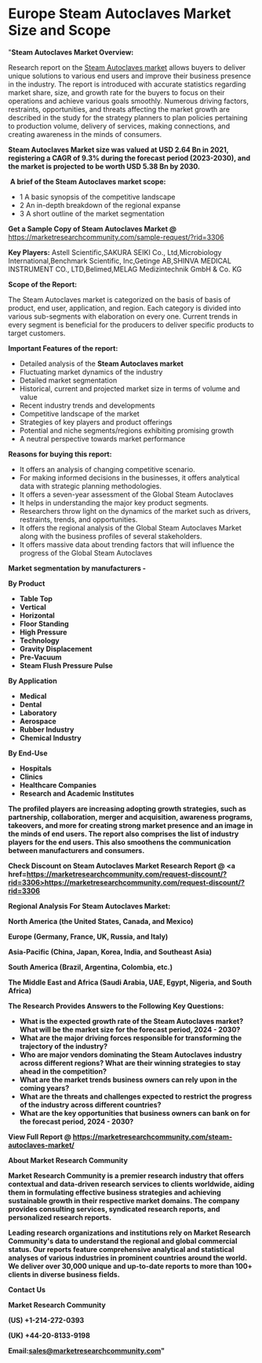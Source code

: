 # Europe Steam Autoclaves Market Size and Scope 
"<strong>Steam Autoclaves Market Overview:</strong>

Research report on the <a href=https://marketresearchcommunity.com/steam-autoclaves-market/>Steam Autoclaves market</a> allows buyers to deliver unique solutions to various end users and improve their business presence in the industry. The report is introduced with accurate statistics regarding market share, size, and growth rate for the buyers to focus on their operations and achieve various goals smoothly. Numerous driving factors, restraints, opportunities, and threats affecting the market growth are described in the study for the strategy planners to plan policies pertaining to production volume, delivery of services, making connections, and creating awareness in the minds of consumers.

<strong>Steam Autoclaves Market size was valued at USD 2.64 Bn in 2021, registering a CAGR of 9.3% during the forecast period (2023-2030), and the market is projected to be worth USD 5.38 Bn by 2030.</strong>

 <Strong>A brief of the Steam Autoclaves market scope:</Strong>
<ul>
 <li>1  A basic synopsis of the competitive landscape</li>
 <li>2  An in-depth breakdown of the regional expanse</li>
 <li>3  A short outline of the market segmentation</li>
</ul>
<strong>Get a Sample Copy of Steam Autoclaves Market @ </b></strong><a href=https://marketresearchcommunity.com/sample-request/?rid=3306><u>https://marketresearchcommunity.com/sample-request/?rid=3306</u></a>

<strong>Key Players:</strong> 
Astell Scientific,SAKURA SEIKI Co., Ltd,Microbiology International,Benchmark Scientific, Inc,Getinge AB,SHINVA MEDICAL INSTRUMENT CO., LTD,Belimed,MELAG Medizintechnik GmbH &amp; Co. KG

<strong>Scope of the Report:</strong>

The Steam Autoclaves market is categorized on the basis of basis of product, end user, application, and region. Each category is divided into various sub-segments with elaboration on every one. Current trends in every segment is beneficial for the producers to deliver specific products to target customers.

<strong><b>Important Features of the report:</b></strong>
<ul>
  <li>Detailed analysis of the <strong><b>Steam Autoclaves </b></strong><strong><b>market</b></strong></li>
  <li>Fluctuating market dynamics of the industry</li>
  <li>Detailed market segmentation</li>
  <li>Historical, current and projected market size in terms of volume and value</li>
  <li>Recent industry trends and developments</li>
  <li>Competitive landscape of the market</li>
  <li>Strategies of key players and product offerings</li>
  <li>Potential and niche segments/regions exhibiting promising growth</li>
  <li>A neutral perspective towards market performance</li>
</ul>
<strong><b>Reasons for buying this report:</b></strong>
<ul>
  <li>It offers an analysis of changing competitive scenario.</li>
  <li>For making informed decisions in the businesses, it offers analytical data with strategic planning methodologies.</li>
  <li>It offers a seven-year assessment of the Global Steam Autoclaves</li>
  <li>It helps in understanding the major key product segments.</li>
  <li>Researchers throw light on the dynamics of the market such as drivers, restraints, trends, and opportunities.</li>
  <li>It offers the regional analysis of the Global Steam Autoclaves Market along with the business profiles of several stakeholders.</li>
  <li>It offers massive data about trending factors that will influence the progress of the Global Steam Autoclaves</li>
</ul>

<strong>Market segmentation by manufacturers -</strong>


<strong><strong>By Product</strong></h4>
<ul>
 	<li>Table Top</li>
 	<li>Vertical</li>
 	<li>Horizontal</li>
 	<li>Floor Standing</li>
 	<li>High Pressure</li>
 	<li>Technology</li>
 	<li>Gravity Displacement</li>
 	<li>Pre-Vacuum</li>
 	<li>Steam Flush Pressure Pulse</li>
</ul>
<strong><strong>By Application</strong></h4>
<ul>
 	<li>Medical</li>
 	<li>Dental</li>
 	<li>Laboratory</li>
 	<li>Aerospace</li>
 	<li>Rubber Industry</li>
 	<li>Chemical Industry</li>
</ul>
<strong><strong>By End-Use</strong></h4>
<ul>
 	<li>Hospitals</li>
 	<li>Clinics</li>
 	<li>Healthcare Companies</li>
 	<li>Research and Academic Institutes</li>
</ul>

The profiled players are increasing adopting growth strategies, such as partnership, collaboration, merger and acquisition, awareness programs, takeovers, and more for creating strong market presence and an image in the minds of end users. The report also comprises the list of industry players for the end users. This also smoothens the communication between manufacturers and consumers.

<strong><b>Check Discount on Steam Autoclaves Market Research Report @ </b></strong><a href=https://marketresearchcommunity.com/request-discount/?rid=3306><u>https://marketresearchcommunity.com/request-discount/?rid=3306</u></a>

<strong>Regional Analysis For Steam Autoclaves Market:</strong>

<strong>North America</strong> (the United States, Canada, and Mexico)

<strong>Europe</strong> (Germany, France, UK, Russia, and Italy)

<strong>Asia-Pacific</strong> (China, Japan, Korea, India, and Southeast Asia)

<strong>South America</strong> (Brazil, Argentina, Colombia, etc.)

<strong>The Middle East and Africa</strong> (Saudi Arabia, UAE, Egypt, Nigeria, and South Africa)

<strong>The Research Provides Answers to the Following Key Questions:</strong>
<ul>
 	<li>What is the expected growth rate of the Steam Autoclaves market? What will be the market size for the forecast period, 2024 - 2030?</li>
 	<li>What are the major driving forces responsible for transforming the trajectory of the industry?</li>
 	<li>Who are major vendors dominating the Steam Autoclaves industry across different regions? What are their winning strategies to stay ahead in the competition?</li>
 	<li>What are the market trends business owners can rely upon in the coming years?</li>
 	<li>What are the threats and challenges expected to restrict the progress of the industry across different countries?</li>
 	<li>What are the key opportunities that business owners can bank on for the forecast period, 2024 - 2030?</li>
</ul>

<strong>View Full Report @</strong> <a href=https://marketresearchcommunity.com/steam-autoclaves-market/>https://marketresearchcommunity.com/steam-autoclaves-market/</a>

<strong>About Market Research Community</strong>

Market Research Community is a premier research industry that offers contextual and data-driven research services to clients worldwide, aiding them in formulating effective business strategies and achieving sustainable growth in their respective market domains. The company provides consulting services, syndicated research reports, and personalized research reports.

Leading research organizations and institutions rely on Market Research Community's data to understand the regional and global commercial status. Our reports feature comprehensive analytical and statistical analyses of various industries in prominent countries around the world. We deliver over 30,000 unique and up-to-date reports to more than 100+ clients in diverse business fields.

<strong>Contact Us</strong>

<strong>Market Research Community</strong>

(US) +1-214-272-0393

(UK) +44-20-8133-9198

<strong>Email:</strong>sales@marketresearchcommunity.com"

